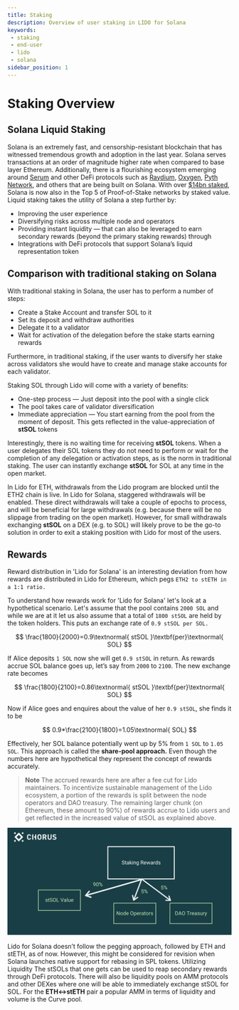 ```yaml
---
title: Staking
description: Overview of user staking in LIDO for Solana
keywords:
 - staking
 - end-user
 - lido
 - solana
sidebar_position: 1
---
```


# Staking Overview


## Solana Liquid Staking
Solana is an extremely fast, and censorship-resistant blockchain that has witnessed tremendous growth and adoption in the last year. Solana serves transactions at an order of magnitude higher rate when compared to base layer Ethereum. Additionally, there is a flourishing ecosystem emerging around [Serum](https://solana.com/ecosystem/serum) and other DeFi protocols such as [Raydium](https://solana.com/ecosystem/raydium), [Oxygen](https://solana.com/ecosystem/oxygen), [Pyth Network](https://www.theblockcrypto.com/linked/100875/jump-trading-defi-oracle-solana), and others that are being built on Solana. With over [$14bn staked](https://www.stakingrewards.com/earn/solana), Solana is now also in the Top 5 of Proof-of-Stake networks by staked value.
Liquid staking takes the utility of Solana a step further by:
- Improving the user experience
- Diversifying risks across multiple node and operators
- Providing instant liquidity — that can also be leveraged to earn secondary rewards (beyond the primary staking rewards) through
- Integrations with DeFi protocols that support Solana’s liquid representation token

## Comparison with traditional staking on Solana

With traditional staking in Solana, the user has to perform a number of steps:

- Create a Stake Account and transfer SOL to it
- Set its deposit and withdraw authorities
- Delegate it to a validator
- Wait for activation of the delegation before the stake starts earning rewards

Furthermore, in traditional staking, if the user wants to diversify her stake across validators she would have to create and manage stake accounts for each validator.

Staking SOL through Lido will come with a variety of benefits:
- One-step process — Just deposit into the pool with a single click
- The pool takes care of validator diversification
- Immediate appreciation — You start earning from the pool from the moment of deposit. This gets reflected in the value-appreciation of **stSOL** tokens

Interestingly, there is no waiting time for receiving **stSOL** tokens. When a user delegates their SOL tokens they do not need to perform or wait for the completion of any delegation or activation steps, as is the norm in traditional staking. The user can instantly exchange **stSOL** for SOL at any time in the open market.

In Lido for ETH, withdrawals from the Lido program are blocked until the ETH2 chain is live. In Lido for Solana, staggered withdrawals will be enabled. These direct withdrawals will take a couple of epochs to process, and will be beneficial for large withdrawals (e.g. because there will be no slippage from trading on the open market). However, for small withdrawals exchanging **stSOL** on a DEX (e.g. to SOL) will likely prove to be the go-to solution in order to exit a staking position with Lido for most of the users.


## Rewards
Reward distribution in 'Lido for Solana' is an interesting deviation from how rewards are distributed in Lido for Ethereum, which pegs ```ETH2 to stETH in a 1:1 ratio.```

To understand how rewards work for 'Lido for Solana' let's look at a hypothetical scenario. Let's assume that the pool contains ```2000 SOL``` and while we are at it let us also assume that a total of ```1800 stSOL``` are held by the token holders. This puts an exchange rate of ```0.9 stSOL per SOL.```

$$
\frac{1800}{2000}=0.9\textnormal{ stSOL }\textbf{per}\textnormal{ SOL}
$$


If Alice deposits ```1 SOL``` now she will get ```0.9 stSOL``` in return. As rewards accrue SOL balance goes up, let’s say from ```2000``` to ```2100```. The new exchange rate becomes


$$
\frac{1800}{2100}=0.86\textnormal{ stSOL }\textbf{per}\textnormal{ SOL}
$$

Now if Alice goes and enquires about the value of her ```0.9 stSOL```, she finds it to be

$$
0.9*\frac{2100}{1800}=1.05\textnormal{ SOL}
$$

Effectively, her SOL balance potentially went up by 5% from ```1 SOL``` to ```1.05 SOL```. This approach is called the **share-pool approach.** Even though the numbers here are hypothetical they represent the concept of rewards accurately.

> **Note**
The accrued rewards here are after a fee cut for Lido maintainers. To incentivize sustainable management of the Lido ecosystem, a portion of the rewards is split between the node operators and DAO treasury. The remaining larger chunk (on Ethereum, these amount to 90%) of rewards accrue to Lido users and get reflected in the increased value of stSOL as explained above.

![Staking Rewards](./stakingrewards.png)

Lido for Solana doesn’t follow the pegging approach, followed by ETH and stETH, as of now. However, this might be considered for revision when Solana launches native support for rebasing in SPL tokens.
Utilizing Liquidity
The stSOLs that one gets can be used to reap secondary rewards through DeFi protocols. There will also be liquidity pools on AMM protocols and other DEXes where one will be able to immediately exchange stSOL for SOL. For the **ETH<->stETH** pair a popular AMM in terms of liquidity and volume is the Curve pool.
